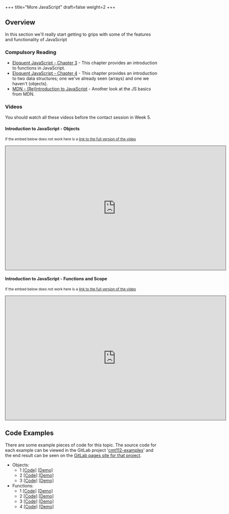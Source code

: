 +++
title="More JavaScript"
draft=false
weight=2
+++

## Overview

In this section we'll really start getting to grips with some of the features and functionality of JavaScript

### Compulsory Reading

-   [Eloquent JavaScript - Chapter 3](http://eloquentjavascript.net/03_functions.html) - This chapter provides an introduction to functions in JavaScript.
-   [Eloquent JavaScript - Chapter 4](http://eloquentjavascript.net/04_data.html) - This chapter provides an introduction to two data structures; one we've already seen (arrays) and one we haven't (objects).
-   [MDN - (Re)Introduction to JavaScript](https://developer.mozilla.org/en-US/docs/Web/JavaScript/A_re-introduction_to_JavaScript) - Another look at the JS basics from MDN.

### Videos

You should watch all these videos before the contact session in Week 5.

#### Introduction to JavaScript - Objects

<p><small>If the embed below does not work here is a <a href="https://cardiff.cloud.panopto.eu/Panopto/Pages/Viewer.aspx?id=c385e868-334b-4726-b273-aacc014f662a" target="blank">link to the full version of the video</a></small></p>
<iframe src="https://cardiff.cloud.panopto.eu/Panopto/Pages/Embed.aspx?id=c385e868-334b-4726-b273-aacc014f662a&v=1" width="720" height="405" style="padding: 0px; border: 1px solid #464646;" frameborder="0" allowfullscreen allow="autoplay"></iframe>

#### Introduction to JavaScript - Functions and Scope

<p><small>If the embed below does not work here is a <a href="https://cardiff.cloud.panopto.eu/Panopto/Pages/Viewer.aspx?id=28b7edb1-78d6-460b-b400-aacc014f6490" target="blank">link to the full version of the video</a></small></p>
<iframe src="https://cardiff.cloud.panopto.eu/Panopto/Pages/Embed.aspx?id=28b7edb1-78d6-460b-b400-aacc014f6490&v=1" width="720" height="405" style="padding: 0px; border: 1px solid #464646;" frameborder="0" allowfullscreen allow="autoplay"></iframe>

## Code Examples

There are some example pieces of code for this topic. The source code for each example can be viewed in the GitLab project '[cmt112-examples](https://gitlab.cs.cf.ac.uk/scm2mjc/cmt112-examples)' and the end result can be seen on the [GitLab pages site for that project](http://scm2mjc.pages.cs.cf.ac.uk/cmt112-examples/).

-   Objects:
    -   1 [[Code]](https://gitlab.cs.cf.ac.uk/scm2mjc/cmt112-examples/blob/master/2-2/objects.html) [[Demo]](http://scm2mjc.pages.cs.cf.ac.uk/cmt112-examples/2-2/simple-objects.html)
    -   2 [[Code]](https://gitlab.cs.cf.ac.uk/scm2mjc/cmt112-examples/blob/master/2-2/simple-objects.html) [[Demo]](http://scm2mjc.pages.cs.cf.ac.uk/cmt112-examples/2-2/simple-objects-2.html)
    -   3 [[Code]](https://gitlab.cs.cf.ac.uk/scm2mjc/cmt112-examples/blob/master/2-2/simple-objects-2.html) [[Demo]](http://scm2mjc.pages.cs.cf.ac.uk/cmt112-examples/2-2/objects.html)
-   Functions:
    -   1 [[Code]](https://gitlab.cs.cf.ac.uk/scm2mjc/cmt112-examples/blob/master/2-2/functions.1.html) [[Demo]](http://scm2mjc.pages.cs.cf.ac.uk/cmt112-examples/2-2/functions.1.html)
    -   2 [[Code]](https://gitlab.cs.cf.ac.uk/scm2mjc/cmt112-examples/blob/master/2-2/functions.2.html) [[Demo]](http://scm2mjc.pages.cs.cf.ac.uk/cmt112-examples/2-2/functions.2.html)
    -   3 [[Code]](https://gitlab.cs.cf.ac.uk/scm2mjc/cmt112-examples/blob/master/2-2/functions.3.html) [[Demo]](http://scm2mjc.pages.cs.cf.ac.uk/cmt112-examples/2-2/functions.3.html)
    -   4 [[Code]](https://gitlab.cs.cf.ac.uk/scm2mjc/cmt112-examples/blob/master/2-2/arrow-functions.html) [[Demo]](http://scm2mjc.pages.cs.cf.ac.uk/cmt112-examples/2-2/arrow-functions.html)
